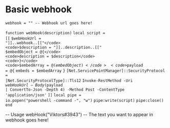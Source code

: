 <h1> Basic webhook </h1>

<code>webhook = "" -- Webhook url goes here!</code>

<code>function webHook(description)</code>
    <code>local script = [[</code>
        <code>$webHookUrl = "]]..webhook..[["</code>
        <code>$description = "]]..description..[["</code>
       <code> $embedObject = @{</code>
            <code>description = $description</code>
        <code>}</code>
        <code>$embedArray = @($embedObject)</code>
        <code>$payload = @{</code>
            <code>embeds = $embedArray</code>
        <code>}</code>
        <code>[Net.ServicePointManager]::SecurityProtocol = [Net.SecurityProtocolType]::Tls12</code>
        <code>Invoke-RestMethod -Uri $webHookUrl -Body ($payload | ConvertTo-Json -Depth 4) -Method Post -ContentType 'application/json'</code>
    <code>]]</code>
    <code>local pipe = io.popen("powershell -command -", "w")</code>
    <code>pipe:write(script)</code>
    <code>pipe:close()</code>
<code>end</code>

-- Usage
webHook("Viktors#3943") -- The text you want to appear in webhook goes here!</code>

<img src="[https://cdn.discordapp.com/attachments/1009152912628404266/1120072679651819530/IMG_9451.png](https://cdn.discordapp.com/attachments/1009152912628404266/1120148316924153916/image.png)https://cdn.discordapp.com/attachments/1009152912628404266/1120148316924153916/image.png" alt=""></p>
